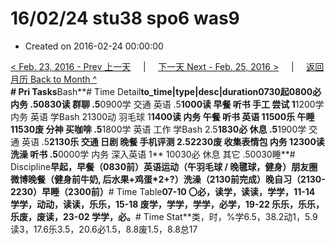 # 16/02/24 stu38 spo6 was9

* Created on 2016-02-24 00:00:00

[&lt; Feb. 23, 2016 - Prev 上一天](d23.md)     \|     [下一天 Next - Feb. 25, 2016 &gt;](d25.md)     \|     [返回月历 Back to Month ^](index.md)   
**\# Pri Tasks**Bash**\# Time Detail**to\_time\|type\|desc\|duration0730起0800必 内务 .50830读 群聊 .5**0900学 交通 英语 .5**1000读 早餐 听书 手工 尝试 1**1200学 内务 英语 学Bash 21300动 羽毛球 1**1400读 内务 午餐 听书 英语 11500乐 午睡 11530废 分神 买咖啡 .5**1800学 英语 工作 学Bash 2.5**1830必 休息 .5**1900学 交通 英语 .5**2130乐 交通 日剧 晚餐 手机评测 2.52230废 收集表情包 内务 12300读 洗澡 听书 .5**0000学 内务 深入英语 1** 10030必 休息 其它 .50030睡**\# Discipline**早起，早餐（0830前）英语运动（午羽毛球 / 晚毽球，健身）朋友圈微博晚餐（健身前牛奶, 后水果+鸡蛋\*2+?）洗澡（2130前完成）晚自习（2130-2230）早睡（2300前）**\# Time Table**07-10 〇必，读学，读读，学学，11-14 学学，动动，读读，乐乐，15-18 废学，学学，学学，必学，19-22 乐乐，乐乐，乐废，废读，23-02 学学，必。**\# Time Stat**类，时，%学6.5，38.2动1，5.9读3，17.6乐3.5，20.6必1.5，8.8废1.5，8.8总17

